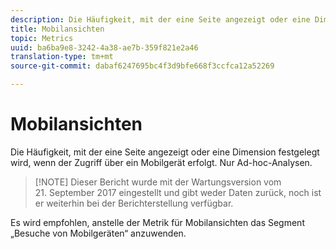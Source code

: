 ```yaml
---
description: Die Häufigkeit, mit der eine Seite angezeigt oder eine Dimension festgelegt wird, wenn der Zugriff über ein Mobilgerät erfolgt. Nur Ad-hoc-Analysen.
title: Mobilansichten
topic: Metrics
uuid: ba6ba9e8-3242-4a38-ae7b-359f821e2a46
translation-type: tm+mt
source-git-commit: dabaf6247695bc4f3d9bfe668f3ccfca12a52269

---
```



# Mobilansichten

Die Häufigkeit, mit der eine Seite angezeigt oder eine Dimension festgelegt wird, wenn der Zugriff über ein Mobilgerät erfolgt. Nur Ad-hoc-Analysen.

>[!NOTE] Dieser Bericht wurde mit der Wartungsversion vom 21. September 2017 eingestellt und gibt weder Daten zurück, noch ist er weiterhin bei der Berichterstellung verfügbar.

Es wird empfohlen, anstelle der Metrik für Mobilansichten das Segment „Besuche von Mobilgeräten“ anzuwenden.
